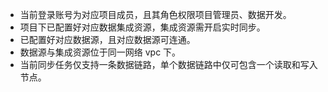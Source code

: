 -	当前登录账号为对应项目成员，且其角色权限项目管理员、数据开发。
-	项目下已配置好对应数据集成资源，集成资源需开启实时同步。
-	已配置好对应数据源，且对应数据源可连通。
-	数据源与集成资源位于同一网络 vpc 下。
-	当前同步任务仅支持一条数据链路，单个数据链路中仅可包含一个读取和写入节点。

